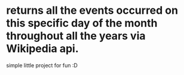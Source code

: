 # returns all the events occurred on this specific day of the month throughout all the years via Wikipedia api.

simple little project for fun :D
